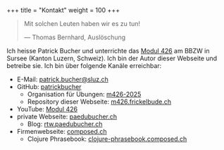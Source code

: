 +++
title = "Kontakt"
weight = 100
+++

> Mit solchen Leuten haben wir es zu tun!
>
> — Thomas Bernhard, Auslöschung

Ich heisse Patrick Bucher und unterrichte das [Modul
426](https://www.modulbaukasten.ch/module/426/) am BBZW in Sursee (Kanton
Luzern, Schweiz). Ich bin der Autor dieser Webseite und betreibe sie. Ich bin
über folgende Kanäle erreichbar:

- E-Mail: [patrick.bucher@sluz.ch](mailto:patrick.bucher@sluz.ch)
- GitHub: [patrickbucher](https://github.com/patrickbucher)
    - Organisation für Übungen: [m426-2025](https://github.com/m426-2025)
    - Repository dieser Webseite:
      [m426.frickelbude.ch](https://github.com/patrickbucher/m426.frickelbude.ch)
- YouTube: [Modul 426](https://www.youtube.com/channel/UCPq4iLFbolH2deHLMVKha1A)
- private Webseite: [paedubucher.ch](https://www.paedubucher.ch)
    - Blog: [rtw.paedubucher.ch](https://rtw.paedubucher.ch/)
- Firmenwebseite: [composed.ch](https://www.composed.ch)
    - Clojure Phrasebook: [clojure-phrasebook.composed.ch](https://clojure-phrasebook.composed.ch)

